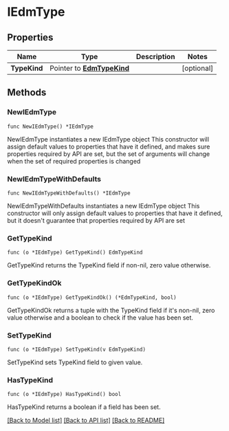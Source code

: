 # IEdmType

## Properties

Name | Type | Description | Notes
------------ | ------------- | ------------- | -------------
**TypeKind** | Pointer to [**EdmTypeKind**](EdmTypeKind.md) |  | [optional] 

## Methods

### NewIEdmType

`func NewIEdmType() *IEdmType`

NewIEdmType instantiates a new IEdmType object
This constructor will assign default values to properties that have it defined,
and makes sure properties required by API are set, but the set of arguments
will change when the set of required properties is changed

### NewIEdmTypeWithDefaults

`func NewIEdmTypeWithDefaults() *IEdmType`

NewIEdmTypeWithDefaults instantiates a new IEdmType object
This constructor will only assign default values to properties that have it defined,
but it doesn't guarantee that properties required by API are set

### GetTypeKind

`func (o *IEdmType) GetTypeKind() EdmTypeKind`

GetTypeKind returns the TypeKind field if non-nil, zero value otherwise.

### GetTypeKindOk

`func (o *IEdmType) GetTypeKindOk() (*EdmTypeKind, bool)`

GetTypeKindOk returns a tuple with the TypeKind field if it's non-nil, zero value otherwise
and a boolean to check if the value has been set.

### SetTypeKind

`func (o *IEdmType) SetTypeKind(v EdmTypeKind)`

SetTypeKind sets TypeKind field to given value.

### HasTypeKind

`func (o *IEdmType) HasTypeKind() bool`

HasTypeKind returns a boolean if a field has been set.


[[Back to Model list]](../README.md#documentation-for-models) [[Back to API list]](../README.md#documentation-for-api-endpoints) [[Back to README]](../README.md)


